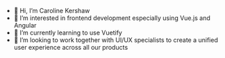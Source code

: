 - 👋 Hi, I’m Caroline Kershaw
- 👀 I’m interested in frontend development especially using Vue.js and Angular
- 🌱 I’m currently learning to use Vuetify
- 💞️ I’m looking to work together with UI/UX specialists to create a unified user experience across all our products
